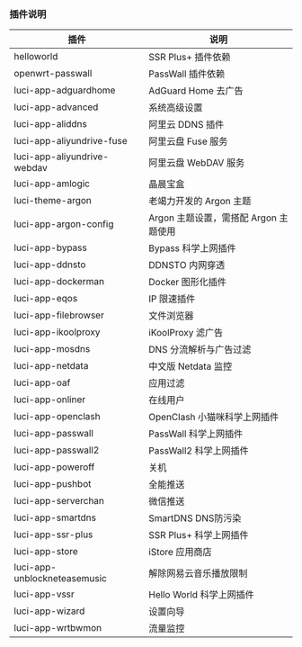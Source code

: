 
### 插件说明
| 插件 | 说明 |
| ------------- | ------------- |
| helloworld | SSR Plus+ 插件依赖 |
| openwrt-passwall | PassWall 插件依赖 |
| luci-app-adguardhome | AdGuard Home 去广告 |
| luci-app-advanced | 系统高级设置 |
| luci-app-aliddns | 阿里云 DDNS 插件 |
| luci-app-aliyundrive-fuse | 阿里云盘 Fuse 服务 |
| luci-app-aliyundrive-webdav | 阿里云盘 WebDAV 服务 |
| luci-app-amlogic | 晶晨宝盒 |
| luci-theme-argon | 老竭力开发的 Argon 主题 |
| luci-app-argon-config | Argon 主题设置，需搭配 Argon 主题使用 |
| luci-app-bypass | Bypass 科学上网插件 |
| luci-app-ddnsto | DDNSTO 内网穿透 |
| luci-app-dockerman | Docker 图形化插件 |
| luci-app-eqos | IP 限速插件 |
| luci-app-filebrowser | 文件浏览器 |
| luci-app-ikoolproxy | iKoolProxy 滤广告  |
| luci-app-mosdns | DNS 分流解析与广告过滤 |
| luci-app-netdata | 中文版 Netdata 监控 |
| luci-app-oaf | 应用过滤 |
| luci-app-onliner | 在线用户 |
| luci-app-openclash | OpenClash 小猫咪科学上网插件 |
| luci-app-passwall | PassWall 科学上网插件 |
| luci-app-passwall2 | PassWall2 科学上网插件 |
| luci-app-poweroff | 关机 |
| luci-app-pushbot | 全能推送 |
| luci-app-serverchan | 微信推送 |
| luci-app-smartdns | SmartDNS DNS防污染 |
| luci-app-ssr-plus | SSR Plus+ 科学上网插件 |
| luci-app-store | iStore 应用商店 |
| luci-app-unblockneteasemusic | 解除网易云音乐播放限制 |
| luci-app-vssr | Hello World 科学上网插件 |
| luci-app-wizard | 设置向导 |
| luci-app-wrtbwmon | 流量监控 |
